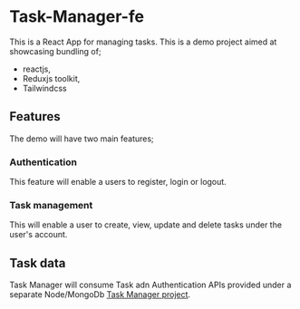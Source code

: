 # Task-Manager-fe
This is a React App for managing tasks. This is a demo project aimed at showcasing bundling of;
- reactjs,
- Reduxjs toolkit,
- Tailwindcss

## Features
The demo will have two main features;

### Authentication
This feature will enable a users to register, login or logout.
### Task management
This will enable a user to create, view, update and delete tasks under the user's account.

## Task data
Task Manager will consume Task adn Authentication APIs provided under a separate Node/MongoDb [Task Manager project](https://github.com/seeketh/task-manager-be).
